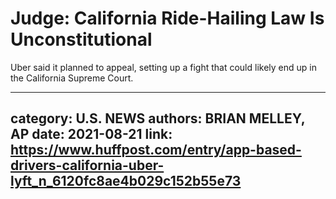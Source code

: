 # Judge: California Ride-Hailing Law Is Unconstitutional

Uber said it planned to appeal, setting up a fight that could likely end up in the California Supreme Court.

---
category: U.S. NEWS
authors: BRIAN MELLEY, AP
date: 2021-08-21
link: https://www.huffpost.com/entry/app-based-drivers-california-uber-lyft_n_6120fc8ae4b029c152b55e73
---
